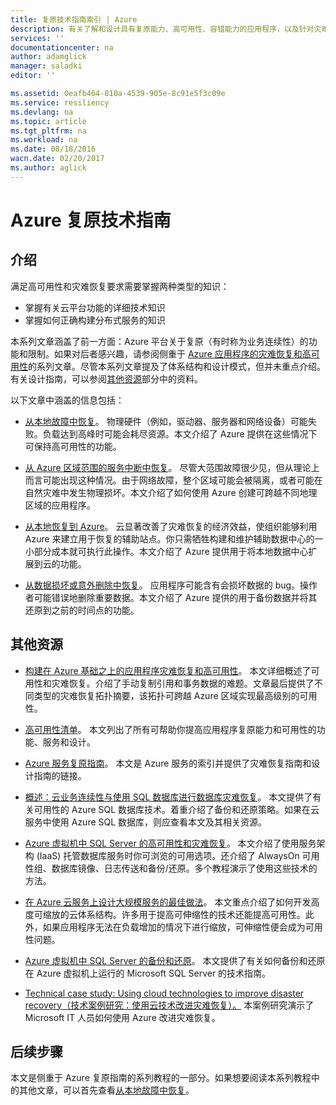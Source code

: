 ```yaml
---
title: 复原技术指南索引 | Azure
description: 有关了解和设计具有复原能力、高可用性、容错能力的应用程序，以及针对灾难恢复和业务连续性进行规划的技术文章索引
services: ''
documentationcenter: na
author: adamglick
manager: saladki
editor: ''

ms.assetid: 0eafb464-810a-4539-905e-8c91e5f3c09e
ms.service: resiliency
ms.devlang: na
ms.topic: article
ms.tgt_pltfrm: na
ms.workload: na
ms.date: 08/18/2016
wacn.date: 02/20/2017
ms.author: aglick
---
```


# Azure 复原技术指南

## 介绍

满足高可用性和灾难恢复要求需要掌握两种类型的知识：

* 掌握有关云平台功能的详细技术知识
* 掌握如何正确构建分布式服务的知识

本系列文章涵盖了前一方面：Azure 平台关于复原（有时称为业务连续性）的功能和限制。如果对后者感兴趣，请参阅侧重于 [Azure 应用程序的灾难恢复和高可用性](./resiliency-disaster-recovery-high-availability-azure-applications.md)的系列文章。尽管本系列文章提及了体系结构和设计模式，但并未重点介绍。有关设计指南，可以参阅[其他资源](#additional-resources)部分中的资料。

以下文章中涵盖的信息包括：

* [从本地故障中恢复](./resiliency-technical-guidance-recovery-local-failures.md)。
物理硬件（例如，驱动器、服务器和网络设备）可能失败。负载达到高峰时可能会耗尽资源。本文介绍了 Azure 提供在这些情况下可保持高可用性的功能。

* [从 Azure 区域范围的服务中断中恢复](./resiliency-technical-guidance-recovery-loss-azure-region.md)。
尽管大范围故障很少见，但从理论上而言可能出现这种情况。由于网络故障，整个区域可能会被隔离，或者可能在自然灾难中发生物理损坏。本文介绍了如何使用 Azure 创建可跨越不同地理区域的应用程序。

* [从本地恢复到 Azure](./resiliency-technical-guidance-recovery-on-premises-azure.md)。
云显著改善了灾难恢复的经济效益，使组织能够利用 Azure 来建立用于恢复的辅助站点。你只需牺牲构建和维护辅助数据中心的一小部分成本就可执行此操作。本文介绍了 Azure 提供用于将本地数据中心扩展到云的功能。

* [从数据损坏或意外删除中恢复](./resiliency-technical-guidance-recovery-data-corruption.md)。
应用程序可能含有会损坏数据的 bug。操作者可能错误地删除重要数据。本文介绍了 Azure 提供的用于备份数据并将其还原到之前的时间点的功能。

<a id="additional-resources"></a>
## 其他资源

* [构建在 Azure 基础之上的应用程序灾难恢复和高可用性](./resiliency-disaster-recovery-high-availability-azure-applications.md)。
本文详细概述了可用性和灾难恢复。介绍了手动复制引用和事务数据的难题。文章最后提供了不同类型的灾难恢复拓扑摘要，该拓扑可跨越 Azure 区域实现最高级别的可用性。

* [高可用性清单](./resiliency-high-availability-checklist.md)。
本文列出了所有可帮助你提高应用程序复原能力和可用性的功能、服务和设计。

* [Azure 服务复原指南](./resiliency-service-guidance-index.md)。
本文是 Azure 服务的索引并提供了灾难恢复指南和设计指南的链接。

* [概述：云业务连续性与使用 SQL 数据库进行数据库灾难恢复](../sql-database/sql-database-business-continuity.md)。
本文提供了有关可用性的 Azure SQL 数据库技术。着重介绍了备份和还原策略。如果在云服务中使用 Azure SQL 数据库，则应查看本文及其相关资源。

* [Azure 虚拟机中 SQL Server 的高可用性和灾难恢复](../virtual-machines/virtual-machines-windows-sql-high-availability-dr.md)。
本文介绍了使用服务架构 (IaaS) 托管数据库服务时你可浏览的可用选项。还介绍了 AlwaysOn 可用性组、数据库镜像、日志传送和备份/还原。多个教程演示了使用这些技术的方法。

* [在 Azure 云服务上设计大规模服务的最佳做法](https://azure.microsoft.com//blog/best-practices-for-designing-large-scale-services-on-windows-azure/)。
本文重点介绍了如何开发高度可缩放的云体系结构。许多用于提高可伸缩性的技术还能提高可用性。此外，如果应用程序无法在负载增加的情况下进行缩放，可伸缩性便会成为可用性问题。

* [Azure 虚拟机中 SQL Server 的备份和还原](../virtual-machines/virtual-machines-windows-sql-backup-recovery.md)。
本文提供了有关如何备份和还原在 Azure 虚拟机上运行的 Microsoft SQL Server 的技术指南。

<!-- [Failsafe: Guidance for resilient cloud architectures（故障防护：弹性云体系结构指南）。](https://channel9.msdn.com/Series/FailSafe)
本文提供了有关构建弹性云体系结构的指南、利用 Microsoft 技术实现这些体系结构的指南以及实现特定方案的体系结构方法。-->

* [Technical case study: Using cloud technologies to improve disaster recovery（技术案例研究：使用云技术改进灾难恢复）。](https://www.microsoft.com/itshowcase/Article/Content/737/Using-cloud-technologies-to-improve-disaster-recovery)
本案例研究演示了 Microsoft IT 人员如何使用 Azure 改进灾难恢复。

## 后续步骤

本文是侧重于 Azure 复原指南的系列教程的一部分。如果想要阅读本系列教程中的其他文章，可以首先查看[从本地故障中恢复](./resiliency-technical-guidance-recovery-local-failures.md)。

<!---HONumber=Mooncake_0213_2017-->
<!--Update_Description: update meta properties; wroding update; -->
